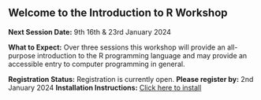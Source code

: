 ## Welcome to the Introduction to R Workshop
**Next Session Date:**  9th 16th & 23rd January 2024

**What to Expect:**
Over three sessions this workshop will provide an all-purpose introduction to the R programming language and may provide an accessible entry to computer programming in general.

**Registration Status:** Registration is currently open.
**Please register by:** 2nd January 2024
**Installation Instructions:** [Click here to install](https://uniexeterrse.github.io/intro-to-r/setup.html)
